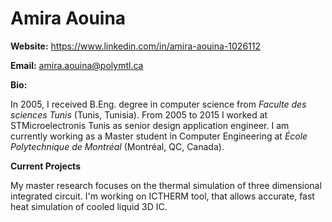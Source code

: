 Amira Aouina
=========


**Website:** <https://www.linkedin.com/in/amira-aouina-1026112>

**Email:** <amira.aouina@polymtl.ca>

**Bio:** 

In 2005, I received B.Eng. degree in computer science from *Faculte des sciences Tunis* (Tunis, Tunisia). From 2005 to 2015 I worked at STMicroelectronis Tunis as senior design application engineer. I am currently working as a Master student in Computer Engineering at *École Polytechnique de Montréal* (Montréal, QC, Canada).

**Current Projects**

My master research focuses on the thermal simulation of three dimensional integrated circuit. I'm working on ICTHERM tool, that allows accurate, fast heat simulation of cooled liquid 3D IC.
